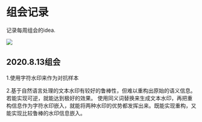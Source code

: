 # 组会记录

记录每周组会的idea.<br /> 

![](https://ss0.baidu.com/6ONWsjip0QIZ8tyhnq/it/u=1087220583,3581664311&fm=170&s=78358E548593C2670AA2EA51030040FB&w=640&h=372&img.JPEG)


## 2020.8.13组会
1.使用字符水印来作为对抗样本

2.基于自然语言处理的文本水印有较好的鲁棒性，但难以重构出原始的语义信息。若能实现可逆，就能达到极好的效果。
使用同义词替换来生成文本水印，再把重构信息作为字符水印嵌入，就能将两种水印的优势都发挥出来。既能实现重构，又能实现比较鲁棒的水印信息嵌入。
